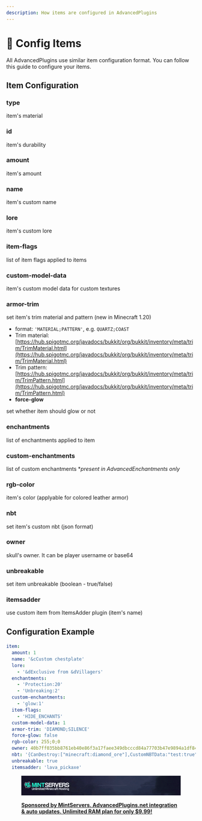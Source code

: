 ```yaml
---
description: How items are configured in AdvancedPlugins
---
```


# 🔧 Config Items

All AdvancedPlugins use similar item configuration format. You can follow this guide to configure your items.

## Item Configuration

### **type**

item's material

### **id**

item's durability

### **amount**

item's amount

### **name**

item's custom name

### **lore**

item's custom lore

### **item-flags**

list of item flags applied to items

### **custom-model-data**

item's custom model data for custom textures

### **armor-trim**

set item's trim material and pattern (new in Minecraft 1.20)

* format: `'MATERIAL;PATTERN'`, e.g. `QUARTZ;COAST`
* Trim material: [https://hub.spigotmc.org/javadocs/bukkit/org/bukkit/inventory/meta/trim/TrimMaterial.html](https://hub.spigotmc.org/javadocs/bukkit/org/bukkit/inventory/meta/trim/TrimMaterial.html)
* Trim pattern: [https://hub.spigotmc.org/javadocs/bukkit/org/bukkit/inventory/meta/trim/TrimPattern.html](https://hub.spigotmc.org/javadocs/bukkit/org/bukkit/inventory/meta/trim/TrimPattern.html)
* **force-glow**

set whether item should glow or not

### **enchantments**

list of enchantments applied to item

### **custom-enchantments**

list of custom enchantments \*_present in AdvancedEnchantments only_

### **rgb-color**

item's color (applyable for colored leather armor)

### **nbt**

set item's custom nbt (json format)

### **owner**

skull's owner. It can be player username or base64

### **unbreakable**

set item unbreakable (boolean - true/false)

### **itemsadder**

use custom item from ItemsAdder plugin (item's name)

## Configuration Example

```yaml
item: 
  amount: 1
  name: '&cCustom chestplate'
  lore:
    - '&dExclusive from &dVillagers'
  enchantments:
    - 'Protection:20'
    - 'Unbreaking:2'
  custom-enchantments:
    - 'glow:1'
  item-flags:
    - 'HIDE_ENCHANTS'
  custom-model-data: 1
  armor-trim: 'DIAMOND;SILENCE'
  force-glow: false
  rgb-color: 255;0;0
  owner: 40b7ff035bb8761eb40e86f3a17faee349dbcccd84a77703b47e9894a1df847f #base64
  nbt: '{CanDestroy:["minecraft:diamond_ore"],CustomNBTData:"test:true"}'
  unbreakable: true
  itemsadder: 'lava_pickaxe'
```

<figure><img src="../.gitbook/assets/image.gif" alt=""><figcaption><p><a href="https://mintservers.com/?utm_source=gitbook_wiki&#x26;utm_medium=banner&#x26;utm_content=gitbook"><strong>Sponsored by MintServers. AdvancedPlugins.net integration &#x26; auto updates. Unlimited RAM plan for only $9.99!</strong></a></p></figcaption></figure>
